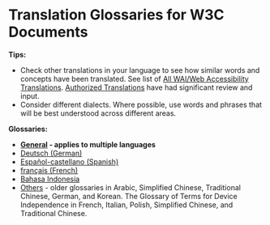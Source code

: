# Translation Glossaries for W3C Documents

**Tips:**
* Check other translations in your language to see how similar words and concepts have been translated. See list of [All WAI/Web Accessibility Translations](https://www.w3.org/WAI/translations/). [Authorized Translations](https://www.w3.org/Translations/authorized.html) have had significant review and input.
* Consider different dialects. Where possible, use words and phrases that will be best understood across different areas.

**Glossaries:**
* **[General](https://github.com/w3c/translation-glossaries/blob/master/general.md) - applies to multiple languages**
* [Deutsch (German)](https://github.com/w3c/translation-glossaries/blob/master/Deutsch-German.md)
* [Español-castellano (Spanish)](https://github.com/w3c/translation-glossaries/blob/master/Castellano-Spanish.md)
* [français (French)](https://github.com/w3c/translation-glossaries/blob/master/fran%C3%A7ais-French.md)
* [Bahasa Indonesia](https://github.com/w3c/translation-glossaries/blob/main/Bahasa%20Indonesia.md)
* [Others](https://www.w3.org/Consortium/Translation/#glossaries) - older glossaries in Arabic, Simplified Chinese, Traditional Chinese, German, and Korean. The Glossary of Terms for Device Independence in French, Italian, Polish, Simplified Chinese, and Traditional Chinese.
